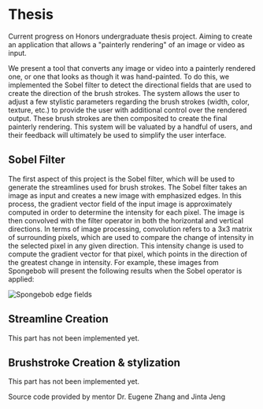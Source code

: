 # Thesis

Current progress on Honors undergraduate thesis project. Aiming to create an application that allows a "painterly rendering" of an image or video as input.

We present a tool that converts any image or video into a painterly rendered one, or one that looks as though it was hand-painted. To do this, we implemented the Sobel filter to detect the directional fields that are used to create the direction of the brush strokes. The system allows the user to adjust a few stylistic parameters regarding the brush strokes (width, color, texture, etc.) to provide the user with additional control over the rendered output. These brush strokes are then composited to create the final painterly rendering. This system will be valuated by a handful of users, and their feedback will ultimately be used to simplify the user interface.

## Sobel Filter

The first aspect of this project is the Sobel filter, which will be used to generate the streamlines used for brush strokes. The Sobel filter takes an image as input and creates a new image with emphasized edges. In this process, the gradient vector field of the input image is approximately computed in order to determine the intensity for each pixel. The image is then convolved with the filter operator in both the horizontal and vertical directions. In terms of image processing, convolution refers to a 3x3 matrix of surrounding pixels, which are used to compare the change of intensity in the selected pixel in any given direction. This intensity change is used to compute the gradient vector for that pixel, which points in the direction of the greatest change in intensity. For example, these images from Spongebob will present the following results when the Sobel operator is applied:

![Spongebob edge fields](spongebobresults.JPEG)

## Streamline Creation

This part has not been implemented yet.

## Brushstroke Creation & stylization

This part has not been implemented yet.

Source code provided by mentor Dr. Eugene Zhang and Jinta Jeng

